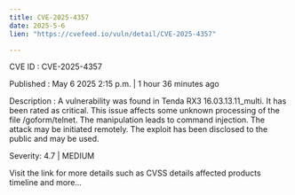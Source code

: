```yaml
---
title: CVE-2025-4357
date: 2025-5-6
lien: "https://cvefeed.io/vuln/detail/CVE-2025-4357"

---
```


CVE ID : CVE-2025-4357

Published :  May 6
2025
2:15 p.m. | 1 hour
36 minutes ago

Description : A vulnerability was found in Tenda RX3 16.03.13.11_multi. It has been rated as critical. This issue affects some unknown processing of the file /goform/telnet. The manipulation leads to command injection. The attack may be initiated remotely. The exploit has been disclosed to the public and may be used.

Severity: 4.7 | MEDIUM

Visit the link for more details
such as CVSS details
affected products
timeline
and more...
